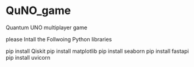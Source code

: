 # QuNO_game
Quantum UNO multiplayer game

please Intall the Follwoing Python libraries 

pip install Qiskit
pip install matplotlib
pip install seaborn
pip install fastapi
pip install uvicorn
